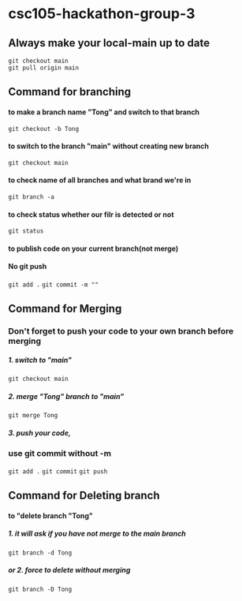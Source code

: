 # csc105-hackathon-group-3


## Always make your local-main up to date
```
git checkout main
git pull origin main
```

## Command for branching
#### to make a branch name "Tong" and switch to that branch
`git checkout -b Tong`

#### to switch to the branch "main" without creating new branch
`git checkout main`

#### to check name of all branches and what brand we're in
`git branch -a`

#### to check status whether our filr is detected or not
`git status`

#### to publish code on your current branch(not merge)
#### No git push
`git add .`
`git commit -m ""`

## Command for Merging
### Don't forget to push your code to your own branch before merging

##### 1. switch to "main"
`git checkout main`

##### 2. merge "Tong" branch to "main"
`git merge Tong`

##### 3. push your code,
### use git commit without -m
`git add .`
`git commit`
`git push`

## Command for Deleting branch
#### to "delete branch "Tong"
##### 1. it will ask if you have not merge to the main branch
`git branch -d Tong`
##### or 2. force to delete without merging
`git branch -D Tong`

